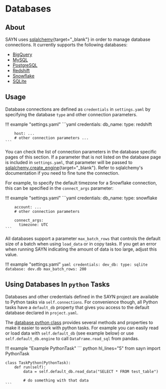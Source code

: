 # Databases

## About

SAYN uses [sqlalchemy](https://www.sqlalchemy.org/){target="\_blank"} in order to manage database connections.
It currently supports the following databases:

* [BigQuery](bigquery.md)
* [MySQL](mysql.md)
* [PostgreSQL](postgresql.md)
* [Redshift](redshift.md)
* [Snowflake](snowflake.md)
* [SQLite](sqlite.md)

## Usage

Database connections are defined as `credentials` in `settings.yaml` by specifying the database
`type` and other connection parameters.

!!! example "settings.yaml"
    ```yaml
    credentials:
      db_name:
        type: redshift

        host: ...
        # other connection parameters ...
    ```

You can check the list of connection parameters in the database specific pages of this section.
If a parameter that is not listed on the database page is included in `settings.yaml`, that parameter
will be passed to [sqlalchemy.create_engine](https://docs.sqlalchemy.org/en/13/core/engines.html#sqlalchemy.create_engine){target="\_blank"}.
Refer to sqlalchemy's documentation if you need to fine tune the connection.

For example, to specify the default timezone for a Snowflake connection, this can be
specified in the `connect_args` parameter:

!!! example "settings.yaml"
    ```yaml
    credentials:
      db_name:
        type: snowflake

        account: ...
        # other connection parameters

        connect_args:
          timezone: UTC
    ```

All databases support a parameter `max_batch_rows` that controls the default size of a batch
when using `load_data` or in copy tasks. If you get an error when running SAYN indicating the
amount of data is too large, adjust this value.

!!! example "settings.yaml"
    ```yaml
    credentials:
      dev_db:
        type: sqlite
        database: dev.db
        max_batch_rows: 200
    ```

## Using Databases In `python` Tasks

Databases and other credentials defined in the SAYN project are available to Python tasks via
`self.connections`. For convenience though, all Python tasks have a `default_db` property that
gives you access to the default database declared in `project.yaml`.

The [database python class](../api/database.md) provides several methods and properties to make it
easier to work with python tasks. For example you can easily read or load data with `self.default_db` (see example below) or use `self.default_db.engine` to call `DataFrame.read_sql` from pandas.

!!! example "Example PythonTask"
    ``` python hl_lines="5"
    from sayn import PythonTask

    class TaskPython(PythonTask):
        def run(self):
            data = self.default_db.read_data("SELECT * FROM test_table")

            # do something with that data
    ```
